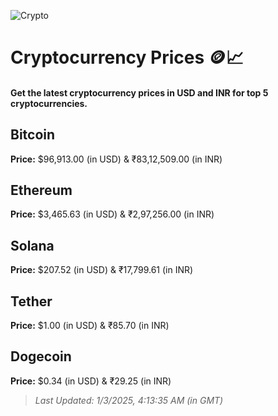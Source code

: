 
![Crypto](https://www.techguide.com.au/wp-content/uploads/2020/11/crypto3.jpeg)

# Cryptocurrency Prices 🪙📈

#### Get the latest cryptocurrency prices in USD and INR for top 5 cryptocurrencies.

## Bitcoin

**Price:** $96,913.00 (in USD) & ₹83,12,509.00 (in INR)

## Ethereum

**Price:** $3,465.63 (in USD) & ₹2,97,256.00 (in INR)

## Solana

**Price:** $207.52 (in USD) & ₹17,799.61 (in INR)

## Tether

**Price:** $1.00 (in USD) & ₹85.70 (in INR)

## Dogecoin

**Price:** $0.34 (in USD) & ₹29.25 (in INR)

> _Last Updated: 1/3/2025, 4:13:35 AM (in GMT)_
